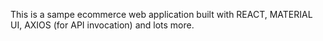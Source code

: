 This is a sampe ecommerce web application built with REACT, MATERIAL UI, AXIOS (for API invocation) and lots more.
